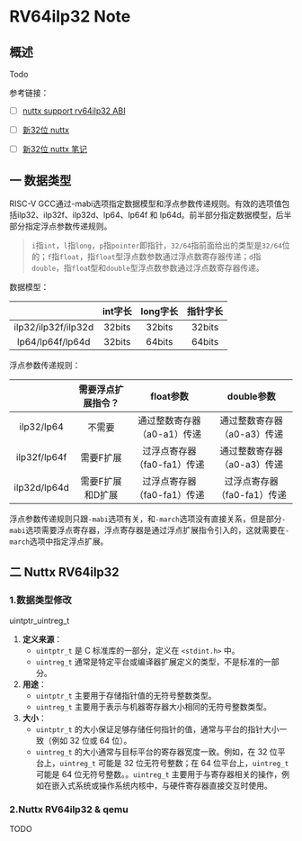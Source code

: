 # RV64ilp32 Note

## 概述

Todo

参考链接：

- [ ]  [nuttx support rv64ilp32 ABI](https://github.com/apache/nuttx/pull/12475)
- [ ] [新32位 nuttx ](https://yf13.github.io/nuttx/nuttx-rv64ilp32)
- [ ] [新32位 nuttx 笔记](https://yf13.github.io/nuttx/nuttx-rv64ilp32)



## 一 数据类型

RISC-V GCC通过-mabi选项指定数据模型和浮点参数传递规则。有效的选项值包括ilp32、ilp32f、ilp32d、lp64、lp64f 和 lp64d。前半部分指定数据模型，后半部分指定浮点参数传递规则。

> `i`指`int`，`l`指`long`，`p`指`pointer`即指针，`32/64`指前面给出的类型是`32/64`位的；`f`指`float`，指`float`型浮点数参数通过浮点数寄存器传递；`d`指`double`，指`floa`t型和`double`型浮点数参数通过浮点数寄存器传递。

数据模型：

|                     | int字长 | long字长 | 指针字长 |
| :-----------------: | :-----: | :------: | :------: |
| ilp32/ilp32f/ilp32d | 32bits  |  32bits  |  32bits  |
|  lp64/lp64f/lp64d   | 32bits  |  64bits  |  64bits  |

浮点参数传递规则：

|              | 需要浮点扩展指令？ |          float参数          |         double参数          |
| :----------: | :----------------: | :-------------------------: | :-------------------------: |
|  ilp32/lp64  |       不需要       | 通过整数寄存器（a0-a1）传递 | 通过整数寄存器（a0-a3）传递 |
| ilp32f/lp64f |     需要F扩展      | 过浮点寄存器（fa0-fa1）传递 | 通过整数寄存器（a0-a3）传递 |
| ilp32d/lp64d |  需要F扩展和D扩展  | 过浮点寄存器（fa0-fa1）传递 | 过浮点寄存器（fa0-fa1）传递 |

浮点参数传递规则只跟`-mabi`选项有关，和`-march`选项没有直接关系，但是部分`-mabi`选项需要浮点寄存器，浮点寄存器是通过浮点扩展指令引入的，这就需要在`-march`选项中指定浮点扩展。

## 二 Nuttx RV64ilp32

### 1.数据类型修改

uintptr_uintreg_t

1. **定义来源**：
   - `uintptr_t` 是 C 标准库的一部分，定义在 `<stdint.h>` 中。
   - `uintreg_t` 通常是特定平台或编译器扩展定义的类型，不是标准的一部分。
2. **用途**：
   - `uintptr_t` 主要用于存储指针值的无符号整数类型。
   - `uintreg_t` 主要用于表示与机器寄存器大小相同的无符号整数类型。
3. **大小**：
   - `uintptr_t` 的大小保证足够存储任何指针的值，通常与平台的指针大小一致（例如 32 位或 64 位）。
   - `uintreg_t` 的大小通常与目标平台的寄存器宽度一致。例如，在 32 位平台上，`uintreg_t` 可能是 32 位无符号整数；在 64 位平台上，`uintreg_t` 可能是 64 位无符号整数。。`uintreg_t` 主要用于与寄存器相关的操作，例如在嵌入式系统或操作系统内核中，与硬件寄存器直接交互时使用。

### 2.Nuttx RV64ilp32 & qemu

TODO

